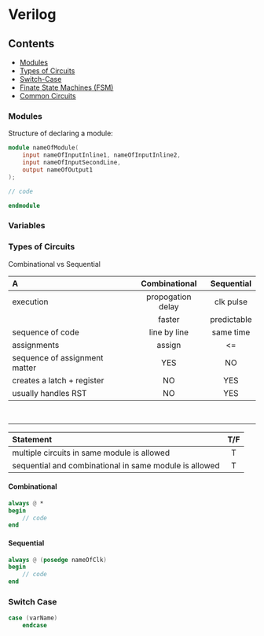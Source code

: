 # Verilog

## Contents
- [Modules](#modules)
- [Types of Circuits](#types-of-circuits)
- [Switch-Case](#switch-case)
- [Finate State Machines (FSM)](./fsm)
- [Common Circuits](./circuits)


### Modules

Structure of declaring a module:

``` v
module nameOfModule(
    input nameOfInputInline1, nameOfInputInline2,
    input nameOfInputSecondLine,
    output nameOfOutput1
);

// code

endmodule
```

### Variables



### Types of Circuits

Combinational vs Sequential

|A|Combinational|Sequential|
|:--|:--:|:--:|
|execution|propogation delay|clk pulse|
||faster|predictable|
|sequence of code|line by line|same time|
|assignments|assign|<=|
|sequence of assignment matter|YES|NO|
|creates a latch + register|NO|YES|
|usually handles RST|NO|YES|

<br>

---

|Statement|T/F|
|:-|:-:|
|multiple circuits in same module is allowed|T|
|sequential and combinational in same module is allowed|T|


#### Combinational

``` v
always @ *
begin
    // code
end
```

#### Sequential

``` v
always @ (posedge nameOfClk)
begin
    // code
end
```

### Switch Case

``` v
case (varName)
    endcase
```


